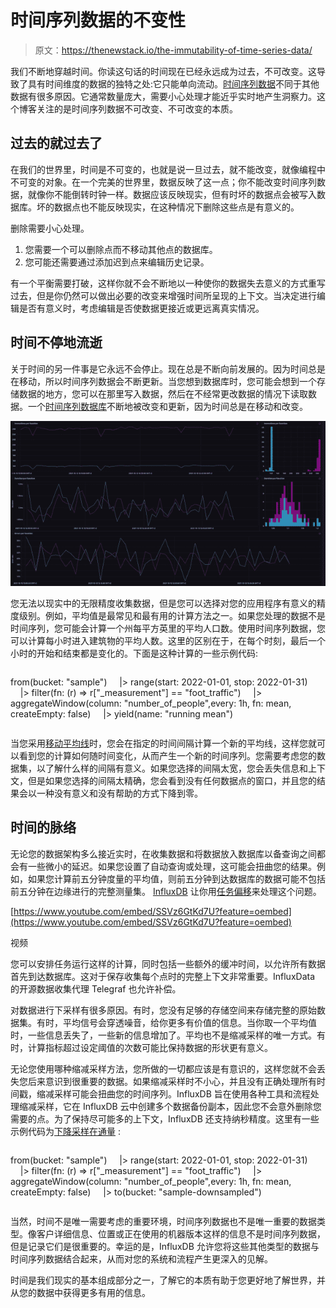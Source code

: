 # 时间序列数据的不变性

> 原文：<https://thenewstack.io/the-immutability-of-time-series-data/>

我们不断地穿越时间。你读这句话的时间现在已经永远成为过去，不可改变。这导致了具有时间维度的数据的独特之处:它只能单向流动。[时间序列数据](https://www.influxdata.com/what-is-time-series-data/?utm_source=vendor&utm_medium=referral&utm_campaign=2022-10_spnsr-ctn_immutability-time-series_tns)不同于其他数据有很多原因。它通常数量庞大，需要小心处理才能近乎实时地产生洞察力。这个博客关注的是时间序列数据不可改变、不可改变的本质。

## 过去的就过去了

在我们的世界里，时间是不可变的，也就是说一旦过去，就不能改变，就像编程中不可变的对象。在一个完美的世界里，数据反映了这一点；你不能改变时间序列数据，就像你不能倒转时钟一样。数据应该反映现实，但有时坏的数据点会被写入数据库。坏的数据点也不能反映现实，在这种情况下删除这些点是有意义的。

删除需要小心处理。

1.  您需要一个可以删除点而不移动其他点的数据库。
2.  您可能还需要通过添加迟到点来编辑历史记录。

有一个平衡需要打破，这样你就不会不断地以一种使你的数据失去意义的方式重写过去，但是你仍然可以做出必要的改变来增强时间所呈现的上下文。当决定进行编辑是否有意义时，考虑编辑是否使数据更接近或更远离真实情况。

## 时间不停地流逝

关于时间的另一件事是它永远不会停止。现在总是不断向前发展的。因为时间总是在移动，所以时间序列数据会不断更新。当您想到数据库时，您可能会想到一个存储数据的地方，您可以在那里写入数据，然后在不经常更改数据的情况下读取数据。一个[时间序列数据库](https://www.influxdata.com/time-series-database/?utm_source=vendor&utm_medium=referral&utm_campaign=2022-10_spnsr-ctn_immutability-time-series_tns)不断地被改变和更新，因为时间总是在移动和改变。

![](img/002a22636f1512e011a78d89e270ba21.png)

您无法以现实中的无限精度收集数据，但是您可以选择对您的应用程序有意义的精度级别。例如，平均值是最常见和最有用的计算方法之一。如果您处理的数据不是时间序列，您可能会计算一个州每平方英里的平均人口数。使用时间序列数据，您可以计算每小时进入建筑物的平均人数。这里的区别在于，在每个时刻，最后一个小时的开始和结束都是变化的。下面是这种计算的一些示例代码:

```
```
from(bucket:  "sample")
    |>  range(start:  2022-01-01,  stop:  2022-01-31)
    |>  filter(fn:  (r)  =>  r["_measurement"]  ==  "foot_traffic")
    |>  aggregateWindow(column:  "number_of_people",every:  1h,  fn:  mean,  createEmpty:  false)
    |>  yield(name:  "running mean")
```

```

当您采用[移动平均线](https://docs.influxdata.com/flux/v0.x/stdlib/universe/movingaverage/?utm_source=vendor&utm_medium=referral&utm_campaign=2022-10_spnsr-ctn_immutability-time-series_tns)时，您会在指定的时间间隔计算一个新的平均线，这样您就可以看到您的计算如何随时间变化，从而产生一个新的时间序列。您需要考虑您的数据集，以了解什么样的间隔有意义。如果您选择的间隔太宽，您会丢失信息和上下文，但是如果您选择的间隔太精确，您会看到没有任何数据点的窗口，并且您的结果会以一种没有意义和没有帮助的方式下降到零。

## 时间的脉络

无论您的数据架构多么接近实时，在收集数据和将数据放入数据库以备查询之间都会有一些微小的延迟。如果您设置了自动查询或处理，这可能会扭曲您的结果。例如，如果您计算前五分钟度量的平均值，则前五分钟到达数据库的数据可能不包括前五分钟在边缘进行的完整测量集。 [InfluxDB](https://www.influxdata.com/the-best-way-to-store-collect-analyze-time-series-data/?utm_source=vendor&utm_medium=referral&utm_campaign=2022-10_spnsr-ctn_immutability-time-series_tns) 让你用[任务偏移](https://youtu.be/SSVz6GtKd7U)来处理这个问题。

[https://www.youtube.com/embed/SSVz6GtKd7U?feature=oembed](https://www.youtube.com/embed/SSVz6GtKd7U?feature=oembed)

视频

您可以安排任务运行这样的计算，同时包括一些额外的缓冲时间，以允许所有数据首先到达数据库。这对于保存收集每个点时的完整上下文非常重要。InfluxData 的开源数据收集代理 Telegraf 也允许补偿。

对数据进行下采样有很多原因。有时，您没有足够的存储空间来存储完整的原始数据集。有时，平均信号会穿透噪音，给你更多有价值的信息。当你取一个平均值时，一些信息丢失了，一些新的信息增加了。平均也不是缩减采样的唯一方式。有时，计算指标超过设定阈值的次数可能比保持数据的形状更有意义。

无论您使用哪种缩减采样方法，您所做的一切都应该是有意识的，这样您就不会丢失您后来意识到很重要的数据。如果缩减采样时不小心，并且没有正确处理所有时间戳，缩减采样可能会扭曲您的时间序列。InfluxDB 旨在使用各种工具和流程处理缩减采样，它在 InfluxDB 云中创建多个数据备份副本，因此您不会意外删除您需要的点。为了保持尽可能多的上下文，InfluxDB 还支持纳秒精度。这里有一些示例代码为[下降采样在通量](https://docs.influxdata.com/influxdb/cloud/process-data/common-tasks/downsample-data/?utm_source=vendor&utm_medium=referral&utm_campaign=2022-10_spnsr-ctn_immutability-time-series_tns) :

```
```
from(bucket:  "sample")
    |>  range(start:  2022-01-01,  stop:  2022-01-31)
    |>  filter(fn:  (r)  =>  r["_measurement"]  ==  "foot_traffic")
    |>  aggregateWindow(column:  "number_of_people",every:  1h,  fn:  mean,  createEmpty:  false)
    |>  to(bucket:  "sample-downsampled")
```

```

当然，时间不是唯一需要考虑的重要环境，时间序列数据也不是唯一重要的数据类型。像客户详细信息、位置或正在使用的机器版本这样的信息不是时间序列数据，但是记录它们是很重要的。幸运的是，InfluxDB 允许您将这些其他类型的数据与时间序列数据结合起来，从而对您的系统和流程产生更深入的见解。

时间是我们现实的基本组成部分之一，了解它的本质有助于您更好地了解世界，并从您的数据中获得更多有用的信息。

<svg xmlns:xlink="http://www.w3.org/1999/xlink" viewBox="0 0 68 31" version="1.1"><title>Group</title> <desc>Created with Sketch.</desc></svg>